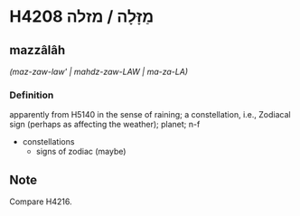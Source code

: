 # H4208 מַזָּלָה / מזלה

## mazzâlâh

_(maz-zaw-law' | mahdz-zaw-LAW | ma-za-LA)_

### Definition

apparently from H5140 in the sense of raining; a constellation, i.e., Zodiacal sign (perhaps as affecting the weather); planet; n-f

- constellations
  - signs of zodiac (maybe)

## Note

Compare H4216.

